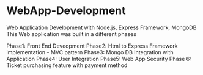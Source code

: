 # WebApp-Development
Web Application Development with Node.js, Express Framework, MongoDB
This Web application was built in a different phases 

Phase1: Front End Deveopment 
Phase2: Html to Express Framework implementation - MVC pattern 
Phase3: Mongo DB Integration with Application
Phase4: User Integration
Phase5: Web App Security
Phase 6: Ticket purchasing feature with payment method 
